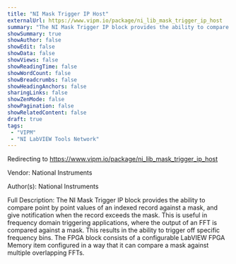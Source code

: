 ```yaml
---
title: "NI Mask Trigger IP Host"
externalUrl: https://www.vipm.io/package/ni_lib_mask_trigger_ip_host
summary: "The NI Mask Trigger IP block provides the ability to compare point by point values of an indexed record against a mask, and give notification when the record exceeds the mask."
showSummary: true
showAuthor: false
showEdit: false
showData: false
showViews: false
showReadingTime: false
showWordCount: false
showBreadcrumbs: false
showHeadingAnchors: false
sharingLinks: false
showZenMode: false
showPagination: false
showRelatedContent: false
draft: true
tags:
 - "VIPM"
 - "NI LabVIEW Tools Network"
---
```


Redirecting to https://www.vipm.io/package/ni_lib_mask_trigger_ip_host

Vendor: National Instruments

Author(s): National Instruments
 
Full Description:
The NI Mask Trigger IP block provides the ability to compare point by point values of an indexed record against a mask, and give notification when the record exceeds the mask.  This is useful in frequency domain triggering applications, where the output of an FFT is compared against a mask.  This results in the ability to trigger off specific frequency bins.  The FPGA block consists of a configurable LabVIEW FPGA Memory item configured in a way that it can compare a mask against multiple overlapping FFTs.